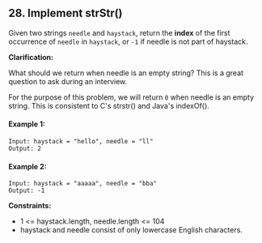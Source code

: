 ## 28. Implement strStr()

Given two strings `needle` and `haystack`, return the **index** of the first occurrence of `needle` in `haystack`, or `-1` if needle is not part of haystack.

**Clarification:**

What should we return when needle is an empty string? This is a great question to ask during an interview.

For the purpose of this problem, we will return `0` when needle is an empty string. This is consistent to C's strstr() and Java's indexOf().

#### Example 1:
```
Input: haystack = "hello", needle = "ll"
Output: 2
```
#### Example 2:
```
Input: haystack = "aaaaa", needle = "bba"
Output: -1
 ```

**Constraints:**

* 1 <= haystack.length, needle.length <= 104
* haystack and needle consist of only lowercase English characters.